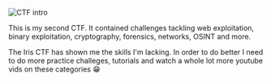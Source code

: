 ![CTF intro](https://miro.medium.com/v2/resize:fit:720/format:webp/0*M7iO_cuinhKyxnOC.png)

This is my second CTF. It contained challenges tackling web exploitation, binary exploitation, cryptography, forensics, networks, OSINT and more. 

The Iris CTF has shown me the skills I'm lacking. In order to do better I need to do more practice challeges, tutorials and watch a whole lot more youtube vids on these categories 😁
